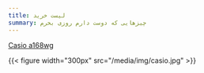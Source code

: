 ```yaml
---
title: لیست خرید
summary: چیزهایی که دوست دارم روزی بخرم
---
```


[Casio a168wg](https://www.youtube.com/watch?v=ZwECGx_tv3Y)

{{< figure width="300px" src="/media/img/casio.jpg" >}}

